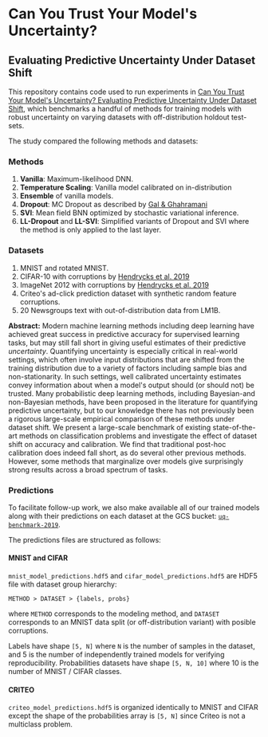 # Can You Trust Your Model's Uncertainty?
## Evaluating Predictive Uncertainty Under Dataset Shift

This repository contains code used to run experiments in
[Can You Trust Your Model's Uncertainty? Evaluating Predictive Uncertainty Under Dataset Shift](https://arxiv.org/abs/1906.02530),
which benchmarks a handful of methods for training models with robust uncertainty on varying datasets with off-distribution holdout test-sets.

The study compared the following methods and datasets:

### Methods
1. **Vanilla**: Maximum-likelihood DNN.
2. **Temperature Scaling**: Vanilla model calibrated on in-distribution
3. **Ensemble** of vanilla models.
4. **Dropout**: MC Dropout as described by [Gal & Ghahramani](http://proceedings.mlr.press/v48/gal16.pdf)
5. **SVI**: Mean field BNN optimized by stochastic variational inference.
6. **LL-Dropout** and **LL-SVI**: Simplified variants of Dropout and SVI where the method is only applied to the last layer.

### Datasets
1. MNIST and rotated MNIST.
2. CIFAR-10 with corruptions by [Hendrycks et al. 2019](https://github.com/hendrycks/robustness)
3. ImageNet 2012 with corruptions by [Hendrycks et al. 2019](https://github.com/hendrycks/robustness)
4. Criteo's ad-click prediction dataset with synthetic random feature corruptions.
5. 20 Newsgroups text with out-of-distribution data from LM1B.

**Abstract:**
Modern machine learning methods including deep learning have achieved great success in predictive accuracy for supervised learning tasks, but may still fall short in giving useful estimates of their predictive _uncertainty_. Quantifying uncertainty is especially critical in real-world settings, which often involve input distributions that are shifted from the training distribution due to a variety of factors including sample bias and non-stationarity. In such settings, well calibrated uncertainty estimates convey information about when a model's output should (or should not) be trusted. Many probabilistic deep learning methods, including Bayesian-and non-Bayesian methods, have been proposed in the literature for quantifying predictive uncertainty, but to our knowledge there has not previously been a rigorous large-scale empirical comparison of these methods under dataset shift. We present a large-scale benchmark of existing state-of-the-art methods on classification problems and investigate the effect of dataset shift on accuracy and calibration. We find that traditional post-hoc calibration does indeed fall short, as do several other previous methods. However, some methods that marginalize over models give surprisingly strong results across a broad spectrum of tasks.


### Predictions
To facilitate follow-up work, we also make available all of our trained
models along with their predictions on each dataset at the GCS bucket:
[`uq-benchmark-2019`](https://console.cloud.google.com/storage/browser/uq-benchmark-2019).

The predictions files are structured as follows:
#### MNIST and CIFAR
`mnist_model_predictions.hdf5` and `cifar_model_predictions.hdf5` are HDF5 file with dataset group hierarchy:

`METHOD > DATASET > {labels, probs}`

where `METHOD` corresponds to the modeling method, and `DATASET` corresponds to an MNIST data split (or off-distribution variant) with posible corruptions.

Labels have shape `[5, N]` where `N` is the number of samples in the dataset, and 5 is the number of independently trained models for verifying reproducibility. Probabilities datasets have shape `[5, N, 10]` where 10 is the number of MNIST / CIFAR classes.

#### CRITEO
`criteo_model_predictions.hdf5` is organized identically to MNIST and CIFAR except the shape of the probabilities array is `[5, N]` since Criteo is not a multiclass problem.

